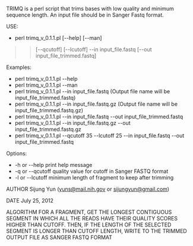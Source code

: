 TRIMQ is a perl script that trims bases with low quality and minimum sequence length.  An input file should be in Sanger Fastq format.


USE:
  * perl trimq\_v\_0.1.1.pl [--help] [--man]
> > [--qcutoff]  [--lcutoff]
> > --in input\_file.fastq    [--out input\_file\_trimmed.fastq]

Examples:
  * perl trimq\_v\_0.1.1.pl --help
  * perl trimq\_v\_0.1.1.pl --man
  * perl trimq\_v\_0.1.1.pl --in input\_file.fastq      (Output file name will be input\_file\_trimmed.fastq)
  * perl trimq\_v\_0.1.1.pl --in input\_file.fastq.gz   (Output file name will be input\_file\_trimmed.fastq.gz)
  * perl trimq\_v\_0.1.1.pl --in input\_file.fastq --out input\_file\_trimmed.fastq
  * perl trimq\_v\_0.1.1.pl --in input\_file.fastq.gz --out input\_file\_trimmed.fastq.gz
  * perl trimq\_v\_0.1.1.pl --qcutoff 35 --lcutoff 25 --in input\_file.fastq --out input\_file\_trimmed.fastq



Options:
  * -h or --help                      print help message
  * -q or --qcutoff                   quality value for cutoff in Sanger FASTQ format
  * -l or --lcutoff                   minimum length of fragment to keep after trimming


AUTHOR
Sijung Yun (yuns@mail.nih.gov or sijungyun@gmail.com)


DATE
July 25, 2012


ALGORITHM
FOR A FRAGMENT, GET THE LONGEST CONTIGUOUS SEGMENT IN WHICH ALL THE READS HAVE THEIR QUALITY SCORES HIGHER THAN CUTOFF.  THEN, IF THE LENGTH OF THE SELECTED SEGMENT IS LONGER THAN CUTOFF LENGTH, WRITE TO THE TRIMMED OUTPUT FILE AS SANGER FASTQ FORMAT